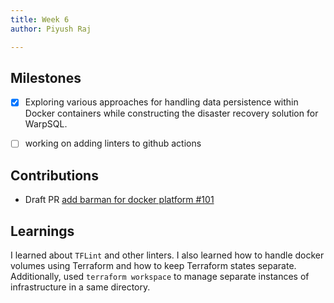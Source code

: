 ```yaml
---
title: Week 6
author: Piyush Raj

---
```


## Milestones
- [X] Exploring various approaches for handling data persistence within Docker containers while constructing the disaster recovery solution for WarpSQL.
- [ ] working on adding linters to github actions



## Contributions
- Draft PR [ add barman for docker platform #101 ](https://github.com/Samagra-Development/WarpSQL/pull/101) 

## Learnings
I learned about `TFLint` and other linters. I also learned how to handle docker volumes using Terraform and how to keep Terraform states separate. Additionally, used `terraform workspace` to manage separate instances of infrastructure in a same directory.